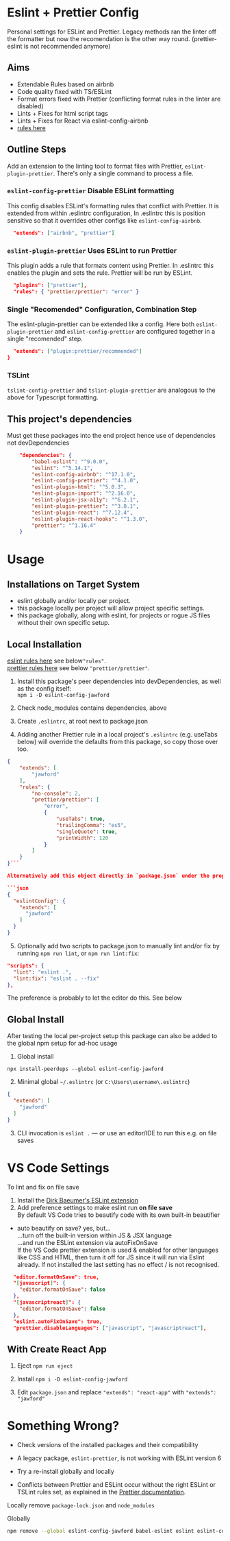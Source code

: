 # Eslint + Prettier Config
Personal settings for ESLint and Prettier. Legacy methods ran the linter off the formatter but now the recomendation is the other way round. 
(prettier-eslint is not recommended anymore)

## Aims

* Extendable Rules based on airbnb
* Code quality fixed with TS/ESLint
* Format errors fixed with Prettier (conflicting format rules in the linter are disabled)
* Lints + Fixes for html script tags
* Lints + Fixes for React via eslint-config-airbnb
* [rules here](https://github.com/jawford/eslint-config-jawford/blob/master/.eslintrc.js)

## Outline Steps
Add an extension to the linting tool to format files with Prettier, ```eslint-plugin-prettier```. 
There's only a single command to process a file.

### ```eslint-config-prettier``` Disable ESLint formatting
This config disables ESLint's formatting rules that conflict with Prettier. It is extended from within .eslintrc configuration, 
In .eslintrc this is position sensitive so that it overrides other configs like ```eslint-config-airbnb```. 

```json
  "extends": ["airbnb", "prettier"]
```

### ```eslint-plugin-prettier``` Uses ESLint to run Prettier
This plugin adds a rule that formats content using Prettier. 
In .eslintrc this enables the plugin and sets the rule. Prettier will be run by ESLint.

```json
  "plugins": ["prettier"],
  "rules": { "prettier/prettier": "error" }
```

### Single "Recomended" Configuration, Combination Step
The eslint-plugin-prettier can be extended like a config. 
Here both ```eslint-plugin-prettier``` and ```eslint-config-prettier``` are configured together in a single "recomended" step.

```json
  "extends": ["plugin:prettier/recommended"]
}
```

### TSLint
```tslint-config-prettier``` and ```tslint-plugin-prettier``` are analogous to the above for Typescript formatting.

## This project's dependencies
Must get these packages into the end project hence use of dependencies not devDependencies

```json
	"dependencies": {
		"babel-eslint": "^9.0.0",
		"eslint": "^5.14.1",
		"eslint-config-airbnb": "^17.1.0",
		"eslint-config-prettier": "^4.1.0",
		"eslint-plugin-html": "^5.0.3",
		"eslint-plugin-import": "^2.16.0",
		"eslint-plugin-jsx-a11y": "^6.2.1",
		"eslint-plugin-prettier": "^3.0.1",
		"eslint-plugin-react": "^7.12.4",
		"eslint-plugin-react-hooks": "^1.3.0",
		"prettier": "^1.16.4"
	}
```

# Usage

## Installations on Target System
* eslint globally and/or locally per project.
* this package locally per project will allow project specific settings.
* this package globally, along with eslint, for projects or rogue JS files without their own specific setup.

## Local Installation
[eslint rules here](https://eslint.org/docs/rules/) see below`"rules"`.  
[prettier rules here](https://prettier.io/docs/en/options.html) see below `"prettier/prettier"`.

1. Install this package's peer dependencies into devDependencies, as well as the config itself:  
`npm i -D eslint-config-jawford`

2. Check node_modules contains dependencies, above

3. Create `.eslintrc`, at root next to package.json

4. Adding another Prettier rule in a local project's `.eslintrc` (e.g. useTabs below) 
will override the defaults from this package, so copy those over too.

```json
{
	"extends": [
		"jawford"
	],
	"rules": {
		"no-console": 2,
		"prettier/prettier": [
			"error",
			{
				"useTabs": true,
				"trailingComma": "es5",
				"singleQuote": true,
				"printWidth": 120
			}
		]
	}
}```

Alternatively add this object directly in `package.json` under the property `"eslintConfig":`

```json
{
  "eslintConfig": {
    "extends": [
      "jawford"
    ]
  }
}
```

5. Optionally add two scripts to package.json to manually lint and/or fix by running `npm run lint`, or `npm run lint:fix`:

```json
"scripts": {
  "lint": "eslint .",
  "lint:fix": "eslint . --fix"
},
```

The preference is probably to let the editor do this. See below

## Global Install
After testing the local per-project setup this package can also be added to the global npm setup for ad-hoc usage

1. Global install

```
npx install-peerdeps --global eslint-config-jawford
```

2. Minimal global `~/.eslintrc` (or `C:\Users\username\.eslintrc`)

```json
{
  "extends": [
    "jawford"
  ]
}
```

3. CLI invocation is `eslint .` — or use an editor/IDE to run this e.g. on file saves

# VS Code Settings

To lint and fix on file save

1. Install the [Dirk Baeumer's ESLint extension](https://marketplace.visualstudio.com/items?itemName=dbaeumer.vscode-eslint)
2. Add preference settings to make eslint run **on file save**  
By default VS Code tries to beautify code with its own built-in beautifier

* auto beautify on save? yes, but...  
...turn off the built-in version within JS & JSX language  
...and run the ESLint extension via autoFixOnSave  
If the VS Code prettier extension is used & enabled for other languages like CSS and HTML, 
then turn it off for JS since it will run via Eslint already. If not installed the last setting has no effect / is not recognised.

```json
  "editor.formatOnSave": true,
  "[javascript]": {
    "editor.formatOnSave": false
  },
  "[javascriptreact]": {
    "editor.formatOnSave": false
  },
  "eslint.autoFixOnSave": true,
  "prettier.disableLanguages": ["javascript", "javascriptreact"],
```

## With Create React App

1. Eject `npm run eject`

1. Install `npm i -D eslint-config-jawford`

1. Edit `package.json` and replace `"extends": "react-app"` with `"extends": "jawford"`

# Something Wrong?

* Check versions of the installed packages and their compatibility

* A legacy package, `eslint-prettier`, is not working with ESLint version 6

* Try a re-install globally and locally

* Conflicts between Prettier and ESLint occur without the right ESLint or TSLint rules set, as explained in the 
[Prettier documentation](https://prettier.io/docs/en/integrating-with-linters.html).

Locally remove `package-lock.json` and `node_modules`

Globally
```bash
npm remove --global eslint-config-jawford babel-eslint eslint eslint-config-prettier eslint-config-airbnb eslint-plugin-html eslint-plugin-prettier eslint-plugin-import eslint-plugin-jsx-a11y eslint-plugin-react prettier eslint-plugin-react-hooks
```
